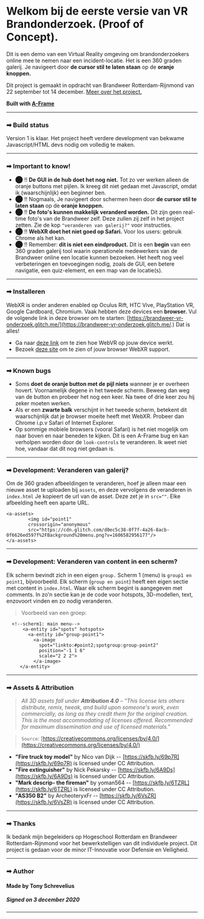 # Welkom bij de eerste versie van VR Brandonderzoek. (Proof of Concept).

Dit is een demo van een Virtual Reality omgeving om brandonderzoekers online mee te nemen naar een incident-locatie. Het is een 360 graden galerij. Je navigeert door **de cursor stil te laten staan** op de **oranje knoppen.** 

Dit project is gemaakt in opdracht van Brandweer Rotterdam-Rijnmond van 22 september tot 14 december. [Meer over het project.](https://docs.google.com/document/d/1WU4VQPSPNxa0Wu4xbLuHCb1h7Dva6uuTcB6Cp4ZMAZA/edit?usp=sharing)

**Built with [A-Frame](https://aframe.io/)**

___________________
### ➡ Build status
Version 1 is klaar. Het project heeft verdere development van bekwame Javascript/HTML devs nodig om volledig te maken.
___________________

### ➡ Important to know!

- ⬤ !! **De GUI in de hub doet het nog niet.** Tot zo ver werken alleen de oranje buttons met pijlen. Ik kreeg dit niet gedaan met Javascript, omdat ik (waarschijnlijk) een beginner ben. 
- ⬤ !! Nogmaals, Je navigeert door schermen heen door **de cursor stil te laten staan** op de **oranje knoppen.** 
- ⬤ !! **De foto's kunnen makkelijk veranderd worden.** Dit zijn geen real-time foto's van de Brandweer zelf. Deze zullen zij zelf in het project zetten. Zie de kop ``"veranderen van galerij?"`` voor instructies.
- ⬤ !! **WebXR doet het niet goed op Safari.** Voor Ios users: gebruik Chrome als het kan.
- ⬤ !! Remember: **dit is niet een eindproduct.** Dit is een **begin** van een 360 graden galerij tool waarin operationele medewerkers van de Brandweer online een locatie kunnen bezoeken. Het heeft nog veel verbeteringen en toevoegingen nodig, zoals de GUI, een betere navigatie, een quiz-element, en een map van de locatie(s).

___________________

### ➡ Installeren
WebXR is onder anderen enabled op Oculus Rift, HTC Vive, PlayStation VR, Google Cardboard, Chromium. Vaak hebben deze devices een **browser.** Vul de volgende link in deze browser om te starten: [https://brandweer-vr-onderzoek.glitch.me/](https://brandweer-vr-onderzoek.glitch.me/.) Dat is alles! 
* Ga naar [deze link](http://a-way-to-go.com/webvr/index.html) om te zien hoe WebVR op jouw device werkt. 
* Bezoek [deze site](https://caniuse.com/?search=webxr) om te zien of jouw browser WebXR support.

___________________
### ➡ Known bugs
- Soms **doet de oranje button met de pijl niets** wanneer je er overheen hovert. Voornamelijk degene in het tweede scherm. Beweeg dan weg van de button en probeer het nog een keer. Na twee of drie keer zou hij zeker moeten werken.
- Als er een **zwarte balk** verschijnt in het tweede scherm, betekent dit waarschijnlijk dat je browser moeite heeft met WebXR. Probeer dan Chrome i.p.v Safari of Internet Explorer.
- Op sommige mobiele browsers (vooral Safari) is het niet mogelijk om naar boven en naar beneden te kijken. Dit is een A-Frame bug en kan verholpen worden door de `look-controls` te veranderen. Ik weet niet hoe, vandaar dat dit nog niet gedaan is.
___________________

### ➡ Development: Veranderen van galerij?
Om de 360 graden afbeeldingen te veranderen, hoef je alleen maar een nieuwe asset te uploaden bij `assets`, en deze vervolgens de veranderen in `index.html` Je kopieert de url van de asset. Deze zet je in `src=""`. Elke afbeelding heeft een aparte URL.

````
<a-assets>
        <img id="point1" 
        crossorigin="anonymous" 
        src="https://cdn.glitch.com/d0ec5c38-0f7f-4a26-8acb-0f6626ed597f%2FBackground%20menu.png?v=1606582956177"/>
</a-assets>
````
___________________
### ➡ Development: Veranderen van content in een scherm?
Elk scherm bevindt zich in een eigen `group.` Scherm 1 (menu) is `group1 en point1`, bijvoorbeeld. Elk scherm (`group en point`) heeft een eigen sectie met content in `index.html`. Waar elk scherm begint is aangegeven met comments. In zo'n sectie kan je de code voor hotspots, 3D-modellen, text, enzovoort vinden en zo nodig veranderen. 

>Voorbeeld van een groep:

```
  <!--scherm1: main menu-->
      <a-entity id="spots" hotspots>
        <a-entity id="group-point1">
          <a-image
            spot="linkto:#point2;spotgroup:group-point2"
            position="-1 1 6"
            scale="2 2 2">
          </a-image>
     </a-entity>  
````
___________________

### ➡ Assets & Attribution

> _All 3D assets fall under **Attribution 4.0** –
> "This license lets others distribute, remix, tweak, and build upon someone's work,
> even commercially, as long as they credit them for the original creation. This is
> the most accommodating of licenses offered. Recommended for maximum dissemination
> and use of licensed materials."_

> `Source`: [https://creativecommons.org/licenses/by/4.0/](https://creativecommons.org/licenses/by/4.0/)


- **"Fire truck toy model"** by Nico van Dijk -- [https://skfb.ly/69p7R](https://skfb.ly/69p7R) is licensed under CC Attribution.
- **"Fire extinguisher"** by Nick Pekarsky -- [https://skfb.ly/6A9Ds](https://skfb.ly/6A9Ds) is licensed under CC Attribution.
- **"Mark descrip- the fireman"** by yoman564 -- [https://skfb.ly/6TZRL](https://skfb.ly/6TZRL) is licensed under CC Attribution.
- **"AS350 B2"** by ArcheoteryxFr -- [https://skfb.ly/6VsZR](https://skfb.ly/6VsZR) is licensed under CC Attribution.

___________________

### ➡ Thanks
Ik bedank mijn begeleiders op Hogeschool Rotterdam en Brandweer Rotterdam-Rijnmond voor het bewerkstelligen van dit individuele project. Dit project is gedaan voor de minor IT-Innovatie voor Defensie en Veiligheid. 
___________________
### ➡ Author
#### Made by Tony Schrevelius 
##### Signed on 3 december 2020

---
